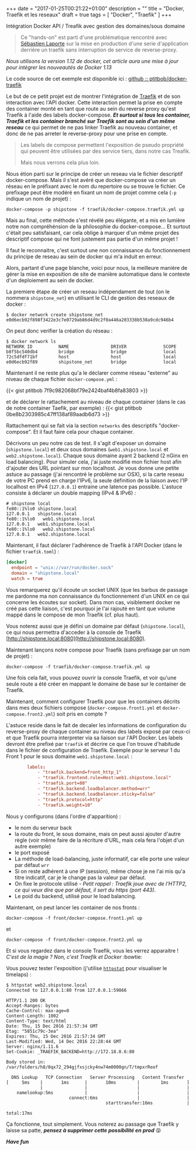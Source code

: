 +++
date = "2017-01-25T00:21:22+01:00"
description = ""
title = "Docker, Traefik et les reseaux"
draft = true
tags = [ "Docker", "Traefik" ]
+++

Intégration Docker API / Treafik avec gestion des domaines/sous domaine

> Ce "hands-on" est parti d'une problématique rencontré avec [Sébastien Laporte](https://github.com/seblaporte) sur la mise en production d'une serie d'application derrière un traefik sans interruption de service de reverse-proxy.

*Nous utilisons la version 1.12 de docker, cet article aura une mise à jour pour intégrer les nouveautés de Docker 1.13*

Le code source de cet exemple est disponible ici : [github :: ptitbob/docker-traefik](https://github.com/ptitbob/docker-traefik)

Le but de ce petit projet est de montrer l'intégration de [Traefik](https://traefik.io/) et de son interaction avec l'API docker. 
Cette interaction permet la prise en compte des container monté en tant que route au sein du reverse proxy qu'est Traefik à l'aide des labels docker-compose.
***Et surtout si tous les container, Traefik et les container branché sur Traefik sont au sein d'un même reseau*** ce qui permet de ne pas linker Traefik au nouveau container, et donc de ne pas arreter le reverse-proxy pour une prise en compte.

> Les labels de compose permettent l'exposition de pseudo propriété qui peuvent être utilisées par des service tiers, dans notre cas Treafik. 
>
> Mais nous verrons cela plus loin.

Nous étion parti sur le principe de créer un reseau via le fichier descriptif docker-compose.
Mais il s'est avéré que docker-compose va créer un réseau en le préfixant avec le nom du repertoire ou se trouve le fichier.
Ce prefixage peut être modéré en fixant un nom de projet comme cela (```-p``` indique un nom de projet) :

```
docker-compose -p shipstone -f traefik/docker-compose.traefik.yml up
```
Mais au final, cette méthode s'est révélé peu élégante, et a mis en lumière notre non compréhénsion de la philosophie du docker-compose...
Et surtout c'était peu satisfaisant, car cela oblige à marquer d'un même projet des descriptif compose qui ne font justement pas partie d'un même projet !

Il faut le reconnaitre, c'est surtout une non connaissance du fonctionnement du principe de reseau au sein de docker qui m'a induit en erreur.

Alors, partant d'une page blanche, voici pour nous, la meilleure manière de gérer la mise en exposition de site de manière automatique dans le contexte d'un deploiement au sein de docker.

La premiere étape de créer un reseau indépendament de tout (on le nommera ```shipstone_net```) en utilisant le CLI de gestion des reseaux de docker : 
```
$ docker network create shipstone_net
e0d6ecb92f898f3422e3c7e0729ab86d4d9c2f0a446a203338b538a9cdc946b4
```

On peut donc verifier la création du réseau : 
```
$ docker network ls
NETWORK ID          NAME                DRIVER              SCOPE
b8f5bc540db4        bridge              bridge              local
72c5dfdf71bf        host                host                local
e0d6ecb92f89        shipstone_net       bridge              local
```
Maintenant il ne reste plus qu'a le déclarer comme réseau "externe" au niveau de chaque fichier ```docker-compose.yml``` : 

{{< gist ptitbob 7f9c982068bf79e2424baf4b8fa83803 >}}


et de déclarer le rattachement au niveau de chaque container (dans le cas de notre container Taefik, par exemple) : 
{{< gist ptitbob 0be8b2303985c47ff138af89aadb6d73 >}}

Rattachement qui se fait via la section ```networks``` des descriptifs "docker-compose". Et il faut faire cela pour chaque container.

Décrivons un peu notre cas de test. 
Il s'agit d'exposer un domaine (```shipstone.local```) et deux sous domaines (```web1.shipstone.local``` et ```web2.shipstone.local```). 
Chaque sous domaine ayant 2 backend (2 nGinx en load balancing). 
Pour simuler cela, j'ai juste modifié mon fichier host afin d'ajouter des URL pointant sur mon localhost. 
Je vous donne une petite astuce au passage (j'ai rencontré le problème sur OSX), si la carte reseau de votre PC prend en charge l'IPv6, la seule définition de la liaison avec l'IP localhost en IPv4 (```127.0.0.1```) entraine une latence pas possible. 
L'astuce consiste à déclarer un double mapping (IPv4 & IPv6) : 
```
# shipstone local
fe80::1%lo0	shipstone.local
127.0.0.1	shipstone.local
fe80::1%lo0   web1.shipstone.local
127.0.0.1   web1.shipstone.local
fe80::1%lo0   web2.shipstone.local
127.0.0.1   web2.shipstone.local
```

Maintenant, il faut déclarer l'adhérence de Traefik à l'API Docker (dans le fichier ```traefik.toml```) :
```toml
[docker]
  endpoint = "unix://var/run/docker.sock"
  domain = "shipstone.local"
  watch = true
``` 
Vous remarquerez qu'il écoute un socket UNIX (que les barbus de passage me pardonne ma non connaissance du fonctionnement d'un UNIX en ce qui concerne les écoutes sur socket).
Dans mon cas, visiblement docker ne créé pas cette liaison, c'est pourquoi je l'ai rajouté en tant que volume mappé dans le compose de mon Traefik (cf. plus haut).

Vous noterez aussi que je défini un domaine par défaut (```shipstone.local```), ce qui nous permettra d'acceder à la console de Traefik [http://shipstone.local:8080](http://shipstone.local:8080).

Maintenant lançons notre compose pour Traefik (sans prefixage par un nom de projet) : 
```
docker-compose -f traefik/docker-compose.traefik.yml up
```
Une fois cela fait, vous pouvez ouvrir la console Traefik, et voir qu'une seule route a été créer en mappant le domaine de base sur le container de Traefik.

Maintenant, comment configurer Traefik pour que les containers décrits dans mes deux fichiers compose (```docker-compose.front1.yml``` et ```docker-compose.front2.yml```) soit pris en compte ?

L'astuce reside dans le fait de decaler les informations de configuration du reverse-proxy de chaque container au niveau des labels exposé par ceux-ci et que Traefik pourra interpreter via sa liaison sur l'API Docker.
Les labels devront être prefixé par ```traefik``` et décrire ce que l'on trouve d'habitude dans le fichier de configuration de Traefik. Exemple pour le serveur 1 du Front 1 pour le sous domaine ```web1.shipstone.local``` :
```toml
        labels:
            - "traefik.backend=front_http_1"
            - "traefik.frontend.rule=Host:web1.shipstone.local"
            - "traefik.port=80"
            - "traefik.backend.loadbalancer.method=wrr"
            - "traefik.backend.loadbalancer.sticky=false"
            - "traefik.protocol=http"
            - "traefik.weight=10"
``` 
Nous y configurons (dans l'ordre d'apparition) : 

* le nom du serveur back
* la route du front, le sous domaine, mais on peut aussi ajouter d'autre règle (voir même faire de la récriture d'URL, mais cela fera l'objet d'un autre exemple)
* le port exposé
* La méthode de load-balancing, juste informatif, car elle porte une valeur par défaut ```wrr```
* Si on reste adhérent à une IP (session), même chose je ne l'ai mis qu'a titre indicatif, car je le change pas la valeur par défaut.
* On fixe le protocole utilisé - *Petit rappel : Traefik joue avec de l'HTTP2, ce qui veux dire que par défaut, il sert du https (port 443)*.
* Le poid du backend, utilisé pour le load balancing.

Maintenant, on peut lancer les container de nos fronts : 

```
docker-compose -f front/docker-compose.front1.yml up
```
et
```
docker-compose -f front/docker-compose.front2.yml up
```

Et si vous regardez dans le console Traefik, vous les verrez apparaitre ! *C'est de la magie ? Non, c'est Traefik et Docker* :bowtie: 

Vous pouvez tester l'exposition (j'utilise [```httpstat```](https://github.com/reorx/httpstat) pour visualiser le timelaps) : 

```
$ httpstat web2.shipstone.local
Connected to 127.0.0.1:80 from 127.0.0.1:59866

HTTP/1.1 200 OK
Accept-Ranges: bytes
Cache-Control: max-age=0
Content-Length: 1002
Content-Type: text/html
Date: Thu, 15 Dec 2016 21:57:34 GMT
Etag: "5851c79c-3ea"
Expires: Thu, 15 Dec 2016 21:57:34 GMT
Last-Modified: Wed, 14 Dec 2016 22:28:44 GMT
Server: nginx/1.11.6
Set-Cookie: _TRAEFIK_BACKEND=http://172.18.0.6:80

Body stored in: /var/folders/h8/0qx72_294gjfxsjcky4nw74m0000gn/T/tmpxrReof

  DNS Lookup   TCP Connection   Server Processing   Content Transfer
[     5ms    |       1ms      |       10ms        |        1ms       ]
             |                |                   |                  |
    namelookup:5ms            |                   |                  |
                        connect:6ms               |                  |
                                      starttransfer:16ms             |
                                                                 total:17ms
```

Ça fonctionne, tout simplement. Vous noterez au passage que Traefik y laisse sa patte, ***pensez à supprimer cette possibilité en prod*** :stuck_out_tongue_closed_eyes:

***Have fun***

